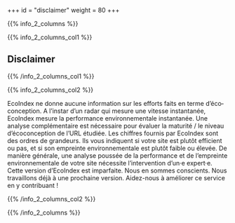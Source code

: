 +++
id = "disclaimer"
weight = 80
+++

{{% info_2_columns %}}

{{% info_2_columns_col1 %}}

## Disclaimer

{{% /info_2_columns_col1 %}}

{{% info_2_columns_col2 %}}

EcoIndex ne donne aucune information sur les efforts faits en terme d’éco&shy;conception. A l’instar d’un radar qui
mesure une vitesse instantanée, EcoIndex mesure la performance environnementale instantanée. Une analyse complémentaire
est nécessaire pour évaluer la maturité / le niveau d’éco&shy;conception de l’URL étudiée. Les chiffres fournis par
EcoIndex sont des ordres de grandeurs. Ils vous indiquent si votre site est plutôt efficient ou pas, et si son empreinte
environnementale est plutôt faible ou élevée. De manière générale, une analyse poussée de la performance et de
l’empreinte environnementale de votre site nécessite l’intervention d’un·e expert·e. Cette version d’EcoIndex est
imparfaite. Nous en sommes conscients. Nous travaillons déjà à une prochaine version. Aidez-nous à améliorer ce service
en y contribuant !

{{% /info_2_columns_col2 %}}

{{% /info_2_columns %}}
